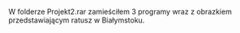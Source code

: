 W folderze Projekt2.rar zamieściłem 3 programy wraz z obrazkiem przedstawiającym ratusz w Białymstoku. 
